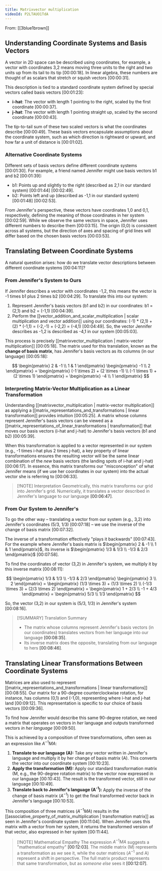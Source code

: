 ```yaml
---
title: Matrixvector multiplication
videoId: P2LTAUO1TdA
---
```


From: [[3blue1brown]] <br/> 

## Understanding Coordinate Systems and Basis Vectors

A vector in 2D space can be described using coordinates, for example, a vector with coordinates 3,2 means moving three units to the right and two units up from its tail to its tip <a class="yt-timestamp" data-t="00:00:18">[00:00:18]</a>. In linear algebra, these numbers are thought of as scalars that stretch or squish vectors <a class="yt-timestamp" data-t="00:00:31">[00:00:31]</a>.

This description is tied to a standard coordinate system defined by special vectors called basis vectors <a class="yt-timestamp" data-t="00:01:23">[00:01:23]</a>:
*   **i-hat**: The vector with length 1 pointing to the right, scaled by the first coordinate <a class="yt-timestamp" data-t="00:00:37">[00:00:37]</a>.
*   **j-hat**: The vector with length 1 pointing straight up, scaled by the second coordinate <a class="yt-timestamp" data-t="00:00:43">[00:00:43]</a>.

The tip-to-tail sum of these two scaled vectors is what the coordinates describe <a class="yt-timestamp" data-t="00:00:49">[00:00:49]</a>. These basis vectors encapsulate assumptions about the coordinate system, such as which direction is rightward or upward, and how far a unit of distance is <a class="yt-timestamp" data-t="00:01:02">[00:01:02]</a>.

### Alternative Coordinate Systems

Different sets of basis vectors define different coordinate systems <a class="yt-timestamp" data-t="00:01:30">[00:01:30]</a>. For example, a friend named Jennifer might use basis vectors b1 and b2 <a class="yt-timestamp" data-t="00:01:39">[00:01:39]</a>:
*   b1: Points up and slightly to the right (described as 2,1 in our standard system) <a class="yt-timestamp" data-t="00:01:44">[00:01:44]</a> <a class="yt-timestamp" data-t="00:02:49">[00:02:49]</a>.
*   b2: Points left and up (described as -1,1 in our standard system) <a class="yt-timestamp" data-t="00:01:48">[00:01:48]</a> <a class="yt-timestamp" data-t="00:02:53">[00:02:53]</a>.

From Jennifer's perspective, these vectors have coordinates 1,0 and 0,1, respectively, defining the meaning of those coordinates in her system <a class="yt-timestamp" data-t="00:02:59">[00:02:59]</a>. While we observe the same vectors in space, Jennifer uses different numbers to describe them <a class="yt-timestamp" data-t="00:03:15">[00:03:15]</a>. The origin (0,0) is consistent across all systems, but the direction of axes and spacing of grid lines will differ based on the chosen basis vectors <a class="yt-timestamp" data-t="00:03:53">[00:03:53]</a>.

## Translating Between Coordinate Systems

A natural question arises: how do we translate vector descriptions between different coordinate systems <a class="yt-timestamp" data-t="00:04:11">[00:04:11]</a>?

### From Jennifer's System to Ours

If Jennifer describes a vector with coordinates -1,2, this means the vector is -1 times b1 plus 2 times b2 <a class="yt-timestamp" data-t="00:04:29">[00:04:29]</a>. To translate this into our system:
1.  Represent Jennifer's basis vectors (b1 and b2) in our coordinates: b1 = (2,1) and b2 = (-1,1) <a class="yt-timestamp" data-t="00:04:39">[00:04:39]</a>.
2.  Perform the [[vector_addition_and_scalar_multiplication | scalar multiplication and vector addition]] using our coordinates:
    (-1) * (2,1) + (2) * (-1,1) = (-2,-1) + (-2,2) = (-4,1) <a class="yt-timestamp" data-t="00:04:49">[00:04:49]</a>.
So, the vector Jennifer describes as -1,2 is described as -4,1 in our system <a class="yt-timestamp" data-t="00:05:03">[00:05:03]</a>.

This process is precisely [[matrixvector_multiplication | matrix-vector multiplication]] <a class="yt-timestamp" data-t="00:05:18">[00:05:18]</a>. The matrix used for this translation, known as the **change of basis matrix**, has Jennifer's basis vectors as its columns (in our language) <a class="yt-timestamp" data-t="00:05:18">[00:05:18]</a>:

$$
\begin{pmatrix} 2 & -1 \\ 1 & 1 \end{pmatrix}
\begin{pmatrix} -1 \\ 2 \end{pmatrix}
= \begin{pmatrix} (-1 \times 2) + (2 \times -1) \\ (-1 \times 1) + (2 \times 1) \end{pmatrix}
= \begin{pmatrix} -4 \\ 1 \end{pmatrix}
$$

### Interpreting Matrix-Vector Multiplication as a Linear Transformation

Understanding [[matrixvector_multiplication | matrix-vector multiplication]] as applying a [[matrix_representations_and_transformations | linear transformation]] provides intuition <a class="yt-timestamp" data-t="00:05:25">[00:05:25]</a>. A matrix whose columns represent Jennifer's basis vectors can be viewed as a [[matrix_representations_of_linear_transformations | transformation]] that moves our basis vectors (i-hat and j-hat) to Jennifer's basis vectors (b1 and b2) <a class="yt-timestamp" data-t="00:05:39">[00:05:39]</a>.

When this transformation is applied to a vector represented in our system (e.g., -1 times i-hat plus 2 times j-hat), a key property of linear transformations ensures the resulting vector will be the same linear combination of the *new* basis vectors (the landing spots of i-hat and j-hat) <a class="yt-timestamp" data-t="00:06:17">[00:06:17]</a>. In essence, this matrix transforms our "misconception" of what Jennifer means (if we use her coordinates in our system) into the actual vector she is referring to <a class="yt-timestamp" data-t="00:06:33">[00:06:33]</a>.

> [!NOTE] Interpretation
> Geometrically, this matrix transforms our grid into Jennifer's grid. Numerically, it translates a vector described in Jennifer's language to our language <a class="yt-timestamp" data-t="00:06:47">[00:06:47]</a>.

### From Our System to Jennifer's

To go the other way – translating a vector from our system (e.g., 3,2) into Jennifer's coordinates (5/3, 1/3) <a class="yt-timestamp" data-t="00:07:18">[00:07:18]</a> – we use the inverse of the change of basis matrix <a class="yt-timestamp" data-t="00:07:32">[00:07:32]</a>.

The inverse of a transformation effectively "plays it backwards" <a class="yt-timestamp" data-t="00:07:43">[00:07:43]</a>. For the example where Jennifer's basis matrix is $\begin{pmatrix} 2 & -1 \\ 1 & 1 \end{pmatrix}$, its inverse is $\begin{pmatrix} 1/3 & 1/3 \\ -1/3 & 2/3 \end{pmatrix}$ <a class="yt-timestamp" data-t="00:07:58">[00:07:58]</a>.

To find the coordinates of vector (3,2) in Jennifer's system, we multiply it by this inverse matrix <a class="yt-timestamp" data-t="00:08:11">[00:08:11]</a>:

$$
\begin{pmatrix} 1/3 & 1/3 \\ -1/3 & 2/3 \end{pmatrix}
\begin{pmatrix} 3 \\ 2 \end{pmatrix}
= \begin{pmatrix} (1/3 \times 3) + (1/3 \times 2) \\ (-1/3 \times 3) + (2/3 \times 2) \end{pmatrix}
= \begin{pmatrix} 1 + 2/3 \\ -1 + 4/3 \end{pmatrix}
= \begin{pmatrix} 5/3 \\ 1/3 \end{pmatrix}
$$

So, the vector (3,2) in our system is (5/3, 1/3) in Jennifer's system <a class="yt-timestamp" data-t="00:08:16">[00:08:16]</a>.

> [!SUMMARY] Translation Summary
> *   The matrix whose columns represent Jennifer's basis vectors (in our coordinates) translates vectors from her language into our language <a class="yt-timestamp" data-t="00:08:35">[00:08:35]</a>.
> *   Its inverse matrix does the opposite, translating from our language to hers <a class="yt-timestamp" data-t="00:08:46">[00:08:46]</a>.

## Translating Linear Transformations Between Coordinate Systems

Matrices are also used to represent [[matrix_representations_and_transformations | linear transformations]] <a class="yt-timestamp" data-t="00:08:55">[00:08:55]</a>. Our matrix for a 90-degree counterclockwise rotation, for instance, has columns (0,1) and (-1,0), representing where i-hat and j-hat land <a class="yt-timestamp" data-t="00:09:12">[00:09:12]</a>. This representation is specific to our choice of basis vectors <a class="yt-timestamp" data-t="00:09:36">[00:09:36]</a>.

To find how Jennifer would describe this same 90-degree rotation, we need a matrix that operates on vectors in *her* language and outputs transformed vectors *in her language* <a class="yt-timestamp" data-t="00:09:50">[00:09:50]</a>.

This is achieved by a composition of three transformations, often seen as an expression like $A^{-1}MA$:
1.  **Translate to our language (A):** Take any vector written in Jennifer's language and multiply it by her change of basis matrix (A). This converts the vector into our coordinate system <a class="yt-timestamp" data-t="00:10:23">[00:10:23]</a>.
2.  **Apply the transformation (M):** Apply our standard transformation matrix (M, e.g., the 90-degree rotation matrix) to the vector now expressed in our language <a class="yt-timestamp" data-t="00:10:43">[00:10:43]</a>. The result is the transformed vector, still in our language <a class="yt-timestamp" data-t="00:10:49">[00:10:49]</a>.
3.  **Translate back to Jennifer's language (A<sup>-1</sup>):** Apply the inverse of the change of basis matrix ($A^{-1}$) to get the final transformed vector back in Jennifer's language <a class="yt-timestamp" data-t="00:10:53">[00:10:53]</a>.

This composition of three matrices ($A^{-1}MA$) results in the [[associative_property_of_matrix_multiplication | transformation matrix]] as seen in Jennifer's coordinate system <a class="yt-timestamp" data-t="00:11:04">[00:11:04]</a>. When Jennifer uses this matrix with a vector from her system, it returns the transformed version of that vector, also expressed in her system <a class="yt-timestamp" data-t="00:11:44">[00:11:44]</a>.

> [!NOTE] Mathematical Empathy
> The expression $A^{-1}MA$ suggests a "mathematical empathy" <a class="yt-timestamp" data-t="00:12:03">[00:12:03]</a>. The middle matrix (M) represents a transformation as *we* see it, while the outer matrices ($A^{-1}$ and A) represent a shift in perspective. The full matrix product represents that same transformation, but as *someone else* sees it <a class="yt-timestamp" data-t="00:12:07">[00:12:07]</a>.